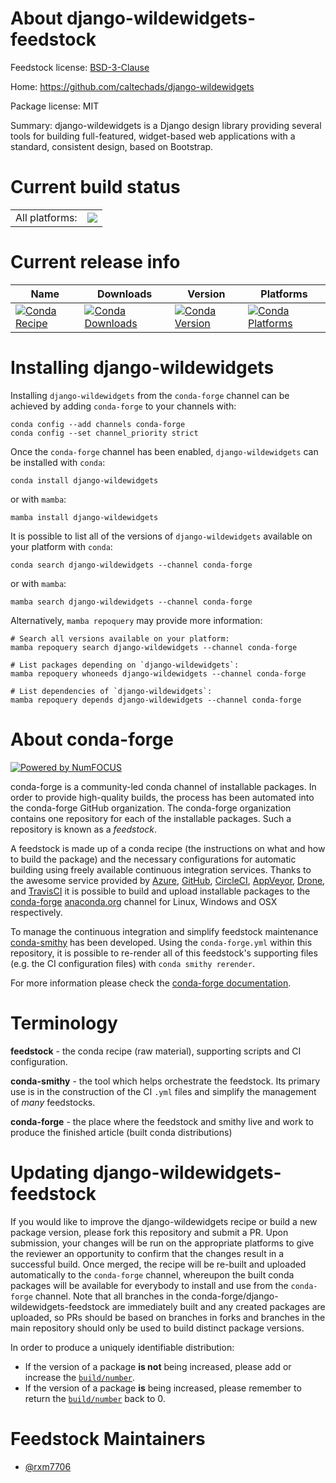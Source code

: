 About django-wildewidgets-feedstock
===================================

Feedstock license: [BSD-3-Clause](https://github.com/conda-forge/django-wildewidgets-feedstock/blob/main/LICENSE.txt)

Home: https://github.com/caltechads/django-wildewidgets

Package license: MIT

Summary: django-wildewidgets is a Django design library providing several tools for building full-featured, widget-based web applications with a standard, consistent design, based on Bootstrap.

Current build status
====================


<table><tr><td>All platforms:</td>
    <td>
      <a href="https://dev.azure.com/conda-forge/feedstock-builds/_build/latest?definitionId=21532&branchName=main">
        <img src="https://dev.azure.com/conda-forge/feedstock-builds/_apis/build/status/django-wildewidgets-feedstock?branchName=main">
      </a>
    </td>
  </tr>
</table>

Current release info
====================

| Name | Downloads | Version | Platforms |
| --- | --- | --- | --- |
| [![Conda Recipe](https://img.shields.io/badge/recipe-django--wildewidgets-green.svg)](https://anaconda.org/conda-forge/django-wildewidgets) | [![Conda Downloads](https://img.shields.io/conda/dn/conda-forge/django-wildewidgets.svg)](https://anaconda.org/conda-forge/django-wildewidgets) | [![Conda Version](https://img.shields.io/conda/vn/conda-forge/django-wildewidgets.svg)](https://anaconda.org/conda-forge/django-wildewidgets) | [![Conda Platforms](https://img.shields.io/conda/pn/conda-forge/django-wildewidgets.svg)](https://anaconda.org/conda-forge/django-wildewidgets) |

Installing django-wildewidgets
==============================

Installing `django-wildewidgets` from the `conda-forge` channel can be achieved by adding `conda-forge` to your channels with:

```
conda config --add channels conda-forge
conda config --set channel_priority strict
```

Once the `conda-forge` channel has been enabled, `django-wildewidgets` can be installed with `conda`:

```
conda install django-wildewidgets
```

or with `mamba`:

```
mamba install django-wildewidgets
```

It is possible to list all of the versions of `django-wildewidgets` available on your platform with `conda`:

```
conda search django-wildewidgets --channel conda-forge
```

or with `mamba`:

```
mamba search django-wildewidgets --channel conda-forge
```

Alternatively, `mamba repoquery` may provide more information:

```
# Search all versions available on your platform:
mamba repoquery search django-wildewidgets --channel conda-forge

# List packages depending on `django-wildewidgets`:
mamba repoquery whoneeds django-wildewidgets --channel conda-forge

# List dependencies of `django-wildewidgets`:
mamba repoquery depends django-wildewidgets --channel conda-forge
```


About conda-forge
=================

[![Powered by
NumFOCUS](https://img.shields.io/badge/powered%20by-NumFOCUS-orange.svg?style=flat&colorA=E1523D&colorB=007D8A)](https://numfocus.org)

conda-forge is a community-led conda channel of installable packages.
In order to provide high-quality builds, the process has been automated into the
conda-forge GitHub organization. The conda-forge organization contains one repository
for each of the installable packages. Such a repository is known as a *feedstock*.

A feedstock is made up of a conda recipe (the instructions on what and how to build
the package) and the necessary configurations for automatic building using freely
available continuous integration services. Thanks to the awesome service provided by
[Azure](https://azure.microsoft.com/en-us/services/devops/), [GitHub](https://github.com/),
[CircleCI](https://circleci.com/), [AppVeyor](https://www.appveyor.com/),
[Drone](https://cloud.drone.io/welcome), and [TravisCI](https://travis-ci.com/)
it is possible to build and upload installable packages to the
[conda-forge](https://anaconda.org/conda-forge) [anaconda.org](https://anaconda.org/)
channel for Linux, Windows and OSX respectively.

To manage the continuous integration and simplify feedstock maintenance
[conda-smithy](https://github.com/conda-forge/conda-smithy) has been developed.
Using the ``conda-forge.yml`` within this repository, it is possible to re-render all of
this feedstock's supporting files (e.g. the CI configuration files) with ``conda smithy rerender``.

For more information please check the [conda-forge documentation](https://conda-forge.org/docs/).

Terminology
===========

**feedstock** - the conda recipe (raw material), supporting scripts and CI configuration.

**conda-smithy** - the tool which helps orchestrate the feedstock.
                   Its primary use is in the construction of the CI ``.yml`` files
                   and simplify the management of *many* feedstocks.

**conda-forge** - the place where the feedstock and smithy live and work to
                  produce the finished article (built conda distributions)


Updating django-wildewidgets-feedstock
======================================

If you would like to improve the django-wildewidgets recipe or build a new
package version, please fork this repository and submit a PR. Upon submission,
your changes will be run on the appropriate platforms to give the reviewer an
opportunity to confirm that the changes result in a successful build. Once
merged, the recipe will be re-built and uploaded automatically to the
`conda-forge` channel, whereupon the built conda packages will be available for
everybody to install and use from the `conda-forge` channel.
Note that all branches in the conda-forge/django-wildewidgets-feedstock are
immediately built and any created packages are uploaded, so PRs should be based
on branches in forks and branches in the main repository should only be used to
build distinct package versions.

In order to produce a uniquely identifiable distribution:
 * If the version of a package **is not** being increased, please add or increase
   the [``build/number``](https://docs.conda.io/projects/conda-build/en/latest/resources/define-metadata.html#build-number-and-string).
 * If the version of a package **is** being increased, please remember to return
   the [``build/number``](https://docs.conda.io/projects/conda-build/en/latest/resources/define-metadata.html#build-number-and-string)
   back to 0.

Feedstock Maintainers
=====================

* [@rxm7706](https://github.com/rxm7706/)

